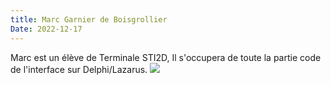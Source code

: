 ```yaml
---
title: Marc Garnier de Boisgrollier
Date: 2022-12-17
---
```

Marc est un élève de Terminale STI2D, 
Il s'occupera de toute la partie code de l'interface sur Delphi/Lazarus.
![](https://doc1.ecoledirecte.com/PhotoEleves/0260907V_356d6768424733774d3259/7257754a7267.jpg)

